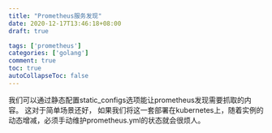 ```yaml
---
title: "Prometheus服务发现"
date: 2020-12-17T13:46:18+08:00
draft: true

tags: ['prometheus']
categories: ['golang']
comment: true
toc: true
autoCollapseToc: false
---
```


我们可以通过静态配置static_configs选项能让prometheus发现需要抓取的内容。
这对于简单场景还好，
如果我们将这一套部署在kubernetes上，随着实例的动态增减，必须手动维护prometheus.yml的状态就会很烦人。


